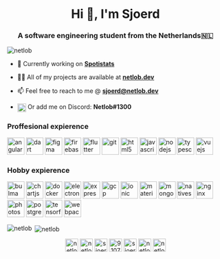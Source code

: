 <h1 align="center">Hi 👋, I'm Sjoerd</h1>
<h3 align="center">A software engineering student from the Netherlands🇳🇱</h3>

<p align="left"> <img src="https://komarev.com/ghpvc/?username=netlob" alt="netlob" /> </p>

- 🔭 Currently working on **[Spotistats](https://netlob.dev/spotistat)**

- 👨‍💻 All of my projects are available at **[netlob.dev](https://netlob.dev/)**

- 📫 Feel free to reach to me @ **sjoerd@netlob.dev**

- <p align="left"><img align="center" src="https://cdn.jsdelivr.net/npm/simple-icons@3.0.1/icons/discord.svg" alt="netlob" height="20" width="20" /> Or add me on Discord: <b>Netlob#1300</b></p>

<h3 align="left">Proffesional expierence</h3>
<p align="left">
  <img src="https://devicons.github.io/devicon/devicon.git/icons/angularjs/angularjs-original.svg" alt="angularjs" width="40" height="40" />
  <img src="https://www.vectorlogo.zone/logos/dartlang/dartlang-icon.svg" alt="dart" width="40" height="40" />
  <img src="https://www.vectorlogo.zone/logos/figma/figma-icon.svg" alt="figma" width="40" height="40" />
  <img src="https://www.vectorlogo.zone/logos/firebase/firebase-icon.svg" alt="firebase" width="40" height="40" />
  <img src="https://www.vectorlogo.zone/logos/flutterio/flutterio-icon.svg" alt="flutter" width="40" height="40" />
  <img src="https://www.vectorlogo.zone/logos/git-scm/git-scm-icon.svg" alt="git" width="40" height="40" />
  <img src="https://devicons.github.io/devicon/devicon.git/icons/html5/html5-original-wordmark.svg" alt="html5" width="40" height="40" />
  <img src="https://devicons.github.io/devicon/devicon.git/icons/javascript/javascript-original.svg" alt="javascript" width="40" height="40" />
  <img src="https://devicons.github.io/devicon/devicon.git/icons/nodejs/nodejs-original-wordmark.svg" alt="nodejs" width="40" height="40" />
  <img src="https://devicons.github.io/devicon/devicon.git/icons/typescript/typescript-original.svg" alt="typescript" width="40" height="40" />
  <img src="https://devicons.github.io/devicon/devicon.git/icons/vuejs/vuejs-original-wordmark.svg" alt="vuejs" width="40" height="40" />
</p>
<h3 align="left">Hobby expierence</h3>
<p align="left">
  <img src="https://raw.githubusercontent.com/gilbarbara/logos/804dc257b59e144eaca5bc6ffd16949752c6f789/logos/bulma.svg" alt="bulma" width="40" height="40" />
  <img src="https://www.chartjs.org/media/logo-title.svg" alt="chartjs" width="40" height="40" /> 
  <img src="https://devicons.github.io/devicon/devicon.git/icons/docker/docker-original-wordmark.svg" alt="docker" width="40" height="40" />
  <img src="https://devicons.github.io/devicon/devicon.git/icons/electron/electron-original.svg" alt="electron" width="40" height="40" />
  <img src="https://devicons.github.io/devicon/devicon.git/icons/express/express-original-wordmark.svg" alt="express" width="40" height="40" />
  <img src="https://www.vectorlogo.zone/logos/google_cloud/google_cloud-icon.svg" alt="gcp" width="40" height="40" />
  <img src="https://upload.wikimedia.org/wikipedia/commons/d/d1/Ionic_Logo.svg" alt="ionic" width="40" height="40" />
  <img src="https://raw.githubusercontent.com/prplx/svg-logos/5585531d45d294869c4eaab4d7cf2e9c167710a9/svg/materialize.svg" alt="materialize" width="40" height="40" />
  <img src="https://devicons.github.io/devicon/devicon.git/icons/mongodb/mongodb-original-wordmark.svg" alt="mongodb" width="40" height="40" />
  <img src="https://raw.githubusercontent.com/detain/svg-logos/780f25886640cef088af994181646db2f6b1a3f8/svg/nativescript.svg" alt="nativescript" width="40" height="40" />
  <img src="https://devicons.github.io/devicon/devicon.git/icons/nginx/nginx-original.svg" alt="nginx" width="40" height="40" />
  <img src="https://devicons.github.io/devicon/devicon.git/icons/photoshop/photoshop-plain.svg" alt="photoshop" width="40" height="40" />
  <img src="https://devicons.github.io/devicon/devicon.git/icons/postgresql/postgresql-original-wordmark.svg" alt="postgresql" width="40" height="40" />
  <img src="https://www.vectorlogo.zone/logos/tensorflow/tensorflow-icon.svg" alt="tensorflow" width="40" height="40" />
  <img src="https://devicons.github.io/devicon/devicon.git/icons/webpack/webpack-original.svg" alt="webpack" width="40" height="40" />
</p>

<p><img align="left" src="https://github-readme-stats.vercel.app/api/top-langs/?username=netlob&layout=compact&hide=html" alt="netlob" /></p>

<p>&nbsp;<img align="center" src="https://github-readme-stats.vercel.app/api?username=netlob&show_icons=true" alt="netlob" /></p>

<p align="center"> 
<a href="https://codepen.io/netlob" target="blank"><img align="center" src="https://cdn.jsdelivr.net/npm/simple-icons@3.0.1/icons/codepen.svg" alt="netlob" height="30" width="30" /></a>
<a href="https://twitter.com/netlob" target="blank"><img align="center" src="https://cdn.jsdelivr.net/npm/simple-icons@3.0.1/icons/twitter.svg" alt="netlob" height="30" width="30" /></a>
<a href="https://linkedin.com/in/sjoerdbolten" target="blank"><img align="center" src="https://cdn.jsdelivr.net/npm/simple-icons@3.0.1/icons/linkedin.svg" alt="sjoerdbolten" height="30" width="30" /></a>
<a href="https://stackoverflow.com/users/9107414" target="blank"><img align="center" src="https://cdn.jsdelivr.net/npm/simple-icons@3.0.1/icons/stackoverflow.svg" alt="9107414" height="30" width="30" /></a>
<a href="https://instagram.com/sjoerd.netlob" target="blank"><img align="center" src="https://cdn.jsdelivr.net/npm/simple-icons@3.0.1/icons/instagram.svg" alt="sjoerd.netlob" height="30" width="30" /></a>
<a href="https://dribbble.com/netlob" target="blank"><img align="center" src="https://cdn.jsdelivr.net/npm/simple-icons@3.0.1/icons/dribbble.svg" alt="netlob" height="30" width="30" /></a>
<a href="https://www.youtube.com/c/netlob" target="blank"><img align="center" src="https://cdn.jsdelivr.net/npm/simple-icons@3.0.1/icons/youtube.svg" alt="netlob" height="30" width="30" /></a>
</p>
